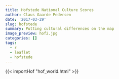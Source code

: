 ```yaml
---
title: Hofstede National Culture Scores
author: Claus Gaarde Pedersen
date: '2017-03-29'
slug: hofstede
summary: Putting cultural differences on the map
image_preview: hof2.jpg
categories: []
tags:
  - r
  - leaflet
  - hofstede
---
```


{{< importHof "hof_world.html" >}}